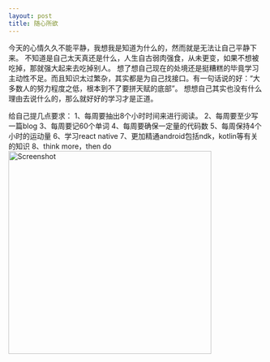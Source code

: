 ```yaml
---
layout: post
title: 随心所欲
---
```


今天的心情久久不能平静，我想我是知道为什么的，然而就是无法让自己平静下来。
不知道是自己太天真还是什么，人生自古弱肉强食，从未更变，如果不想被吃掉，那就强大起来去吃掉别人。
想了想自己现在的处境还是挺糟糕的毕竟学习主动性不足。而且知识太过繁杂，其实都是为自己找接口。有一句话说的好：“大多数人的努力程度之低，根本到不了要拼天赋的底部”。
想想自己其实也没有什么理由去说什么的，那么就好好的学习才是正道。

给自己提几点要求：
1、每周要抽出8个小时时间来进行阅读。
2、每周要至少写一篇blog
3、每周要记60个单词
4、每周要确保一定量的代码数
5、每周保持4个小时的运动量
6、学习react native
7、更加精通android包括ndk，kotlin等有关的知识
8、think more，then do
<img src="../../../../art/archlinux.png" height="400" alt="Screenshot"/>